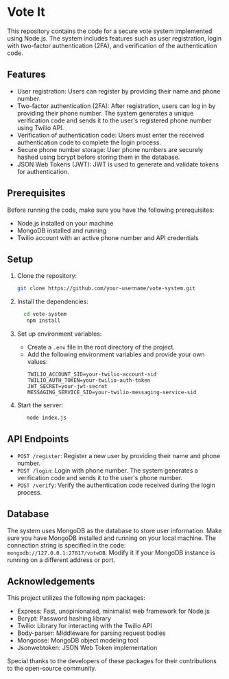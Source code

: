 # Vote It

This repository contains the code for a secure vote system implemented using Node.js. The system includes features such as user registration, login with two-factor authentication (2FA), and verification of the authentication code.

## Features

- User registration: Users can register by providing their name and phone number.
- Two-factor authentication (2FA): After registration, users can log in by providing their phone number. The system generates a unique verification code and sends it to the user's registered phone number using Twilio API.
- Verification of authentication code: Users must enter the received authentication code to complete the login process.
- Secure phone number storage: User phone numbers are securely hashed using bcrypt before storing them in the database.
- JSON Web Tokens (JWT): JWT is used to generate and validate tokens for authentication.

## Prerequisites

Before running the code, make sure you have the following prerequisites:

- Node.js installed on your machine
- MongoDB installed and running
- Twilio account with an active phone number and API credentials

## Setup

1. Clone the repository:

   ```bash
   git clone https://github.com/your-username/vote-system.git
2. Install the dependencies:
   ```bash
     cd vote-system
      npm install
3. Set up environment variables:
   - Create a `.env` file in the root directory of the project.
   - Add the following environment variables and provide your own values:
     ```env
     TWILIO_ACCOUNT_SID=your-twilio-account-sid
     TWILIO_AUTH_TOKEN=your-twilio-auth-token
     JWT_SECRET=your-jwt-secret
     MESSAGING_SERVICE_SID=your-twilio-messaging-service-sid
4. Start the server:
   ```bash
      node index.js
## API Endpoints
- `POST /register`: Register a new user by providing their name and phone number.
- `POST /login`: Login with phone number. The system generates a verification code and sends it to the user's phone number.
- `POST /verify`: Verify the authentication code received during the login process.
## Database
The system uses MongoDB as the database to store user information. Make sure you have MongoDB installed and running on your local machine. The connection string is specified in the code: `mongodb://127.0.0.1:27017/voteDB`. Modify it if your MongoDB instance is running on a different address or port.
## Acknowledgements

This project utilizes the following npm packages:

- Express: Fast, unopinionated, minimalist web framework for Node.js
- Bcrypt: Password hashing library
- Twilio: Library for interacting with the Twilio API
- Body-parser: Middleware for parsing request bodies
- Mongoose: MongoDB object modeling tool
- Jsonwebtoken: JSON Web Token implementation

Special thanks to the developers of these packages for their contributions to the open-source community.
